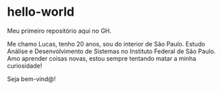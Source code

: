 # hello-world
Meu primeiro repositório aqui no GH.

Me chamo Lucas, tenho 20 anos, sou do interior de São Paulo.
Estudo Análise e Desenvolvimento de Sistemas no Instituto Federal de São Paulo.
Amo aprender coisas novas, estou sempre tentando matar a minha curiosidade!

Seja bem-vind@!
